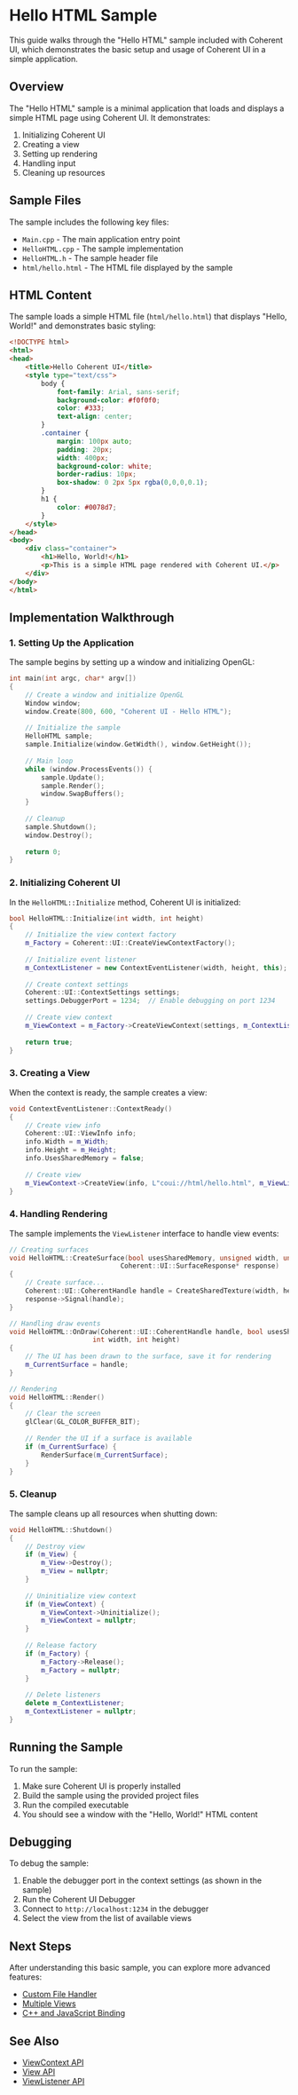 # Hello HTML Sample

This guide walks through the "Hello HTML" sample included with Coherent UI, which demonstrates the basic setup and usage of Coherent UI in a simple application.

## Overview

The "Hello HTML" sample is a minimal application that loads and displays a simple HTML page using Coherent UI. It demonstrates:

1. Initializing Coherent UI
2. Creating a view
3. Setting up rendering
4. Handling input
5. Cleaning up resources

## Sample Files

The sample includes the following key files:

- `Main.cpp` - The main application entry point
- `HelloHTML.cpp` - The sample implementation
- `HelloHTML.h` - The sample header file
- `html/hello.html` - The HTML file displayed by the sample

## HTML Content

The sample loads a simple HTML file (`html/hello.html`) that displays "Hello, World!" and demonstrates basic styling:

```html
<!DOCTYPE html>
<html>
<head>
	<title>Hello Coherent UI</title>
	<style type="text/css">
		body {
			font-family: Arial, sans-serif;
			background-color: #f0f0f0;
			color: #333;
			text-align: center;
		}
		.container {
			margin: 100px auto;
			padding: 20px;
			width: 400px;
			background-color: white;
			border-radius: 10px;
			box-shadow: 0 2px 5px rgba(0,0,0,0.1);
		}
		h1 {
			color: #0078d7;
		}
	</style>
</head>
<body>
	<div class="container">
		<h1>Hello, World!</h1>
		<p>This is a simple HTML page rendered with Coherent UI.</p>
	</div>
</body>
</html>
```

## Implementation Walkthrough

### 1. Setting Up the Application

The sample begins by setting up a window and initializing OpenGL:

```cpp
int main(int argc, char* argv[])
{
	// Create a window and initialize OpenGL
	Window window;
	window.Create(800, 600, "Coherent UI - Hello HTML");
	
	// Initialize the sample
	HelloHTML sample;
	sample.Initialize(window.GetWidth(), window.GetHeight());
	
	// Main loop
	while (window.ProcessEvents()) {
		sample.Update();
		sample.Render();
		window.SwapBuffers();
	}
	
	// Cleanup
	sample.Shutdown();
	window.Destroy();
	
	return 0;
}
```

### 2. Initializing Coherent UI

In the `HelloHTML::Initialize` method, Coherent UI is initialized:

```cpp
bool HelloHTML::Initialize(int width, int height)
{
	// Initialize the view context factory
	m_Factory = Coherent::UI::CreateViewContextFactory();
	
	// Initialize event listener
	m_ContextListener = new ContextEventListener(width, height, this);
	
	// Create context settings
	Coherent::UI::ContextSettings settings;
	settings.DebuggerPort = 1234;  // Enable debugging on port 1234
	
	// Create view context
	m_ViewContext = m_Factory->CreateViewContext(settings, m_ContextListener, nullptr);
	
	return true;
}
```

### 3. Creating a View

When the context is ready, the sample creates a view:

```cpp
void ContextEventListener::ContextReady()
{
	// Create view info
	Coherent::UI::ViewInfo info;
	info.Width = m_Width;
	info.Height = m_Height;
	info.UsesSharedMemory = false;
	
	// Create view
	m_ViewContext->CreateView(info, L"coui://html/hello.html", m_ViewListener);
}
```

### 4. Handling Rendering

The sample implements the `ViewListener` interface to handle view events:

```cpp
// Creating surfaces
void HelloHTML::CreateSurface(bool usesSharedMemory, unsigned width, unsigned height, 
                            Coherent::UI::SurfaceResponse* response)
{
	// Create surface...
	Coherent::UI::CoherentHandle handle = CreateSharedTexture(width, height);
	response->Signal(handle);
}

// Handling draw events
void HelloHTML::OnDraw(Coherent::UI::CoherentHandle handle, bool usesSharedMemory, 
                     int width, int height)
{
	// The UI has been drawn to the surface, save it for rendering
	m_CurrentSurface = handle;
}

// Rendering
void HelloHTML::Render()
{
	// Clear the screen
	glClear(GL_COLOR_BUFFER_BIT);
	
	// Render the UI if a surface is available
	if (m_CurrentSurface) {
		RenderSurface(m_CurrentSurface);
	}
}
```

### 5. Cleanup

The sample cleans up all resources when shutting down:

```cpp
void HelloHTML::Shutdown()
{
	// Destroy view
	if (m_View) {
		m_View->Destroy();
		m_View = nullptr;
	}
	
	// Uninitialize view context
	if (m_ViewContext) {
		m_ViewContext->Uninitialize();
		m_ViewContext = nullptr;
	}
	
	// Release factory
	if (m_Factory) {
		m_Factory->Release();
		m_Factory = nullptr;
	}
	
	// Delete listeners
	delete m_ContextListener;
	m_ContextListener = nullptr;
}
```

## Running the Sample

To run the sample:

1. Make sure Coherent UI is properly installed
2. Build the sample using the provided project files
3. Run the compiled executable
4. You should see a window with the "Hello, World!" HTML content

## Debugging

To debug the sample:

1. Enable the debugger port in the context settings (as shown in the sample)
2. Run the Coherent UI Debugger
3. Connect to `http://localhost:1234` in the debugger
4. Select the view from the list of available views

## Next Steps

After understanding this basic sample, you can explore more advanced features:

- [Custom File Handler](Custom_File_Handler.md)
- [Multiple Views](Multiple_Views.md)
- [C++ and JavaScript Binding](CPP_JS_Binding.md)

## See Also

- [ViewContext API](../API%20Reference/ViewContext.md)
- [View API](../API%20Reference/View.md)
- [ViewListener API](../API%20Reference/ViewListener.md) 